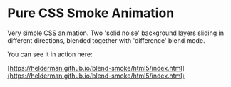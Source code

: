 # Pure CSS Smoke Animation

Very simple CSS animation.
Two 'solid noise' background layers sliding in different directions, blended together with 'difference' blend mode.

You can see it in action here:

[https://helderman.github.io/blend-smoke/html5/index.html](https://helderman.github.io/blend-smoke/html5/index.html)
